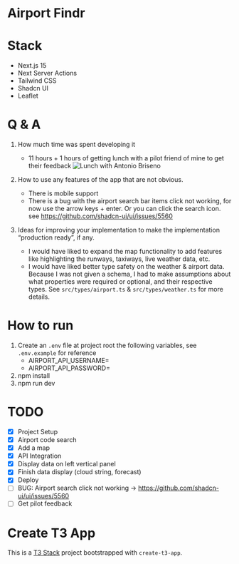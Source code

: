 # Airport Findr

# Stack
- Next.js 15
- Next Server Actions
- Tailwind CSS
- Shadcn UI
- Leaflet

# Q & A
1. How much time was spent developing it

    - 11 hours + 1 hours of getting lunch with a pilot friend of mine to get their feedback
    ![Lunch with Antonio Briseno](https://www.icloud.com/photos/#03aBZ-0hsprZJ799EYcI4cOKw)

2. How to use any features of the app that are not obvious.

    - There is mobile support
    - There is a bug with the airport search bar items click not working, for now use the arrow keys + enter. Or you can click the search icon. see https://github.com/shadcn-ui/ui/issues/5560

3. Ideas for improving your implementation to make the implementation “production ready”,
if any.

    - I would have liked to expand the map functionality to add features like highlighting the runways, taxiways, live weather data, etc.
    - I would have liked better type safety on the weather & airport data. Because I was not given a schema, I had to make assumptions about what properties were required or optional, and their respective types. See `src/types/airport.ts` & `src/types/weather.ts` for more details.


# How to run
1. Create an `.env` file at project root the following variables, see `.env.example` for reference
    - AIRPORT_API_USERNAME=
    - AIRPORT_API_PASSWORD=
2. npm install
3. npm run dev

# TODO
- [X] Project Setup
- [X] Airport code search
- [X] Add a map
- [X] API Integration
- [X] Display data on left vertical panel
- [X] Finish data display (cloud string, forecast)
- [X] Deploy
- [ ] BUG: Airport search click not working -> https://github.com/shadcn-ui/ui/issues/5560
- [ ] Get pilot feedback

# Create T3 App

This is a [T3 Stack](https://create.t3.gg/) project bootstrapped with `create-t3-app`.
